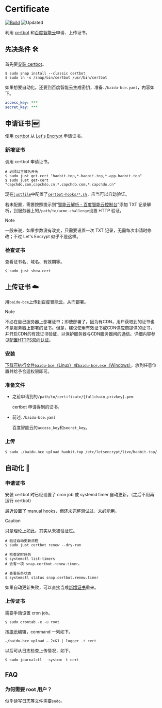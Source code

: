 # Certificate

[![Build](https://github.com/Capchdo/certificate/actions/workflows/build.yml/badge.svg)](https://github.com/Capchdo/certificate/actions/workflows/build.yml)
![Updated](https://img.shields.io/endpoint?url=https%3A%2F%2Fstatus.haobit.top%2Fupload-cert)

利用 [certbot](https://certbot.eff.org/) 和[百度智能云](https://login.bce.baidu.com/)申请、上传证书。 

## 先决条件 🛠️

首先要[安装 certbot](https://certbot.eff.org/instructions?ws=nginx&os=ubuntufocal)。

```shell
$ sudo snap install --classic certbot
$ sudo ln -s /snap/bin/certbot /usr/bin/certbot
```

如果想要自动化，还要到百度智能云生成密钥，准备`./baidu-bce.yaml`，内容如下。

```yaml
access_key: ***
secret_key: ***
```

## 申请证书 🆕

使用 [certbot](https://eff-certbot.readthedocs.io/en/stable/using.html) 从 [Let's Encrypt](https://letsencrypt.org/zh-cn/) 申请证书。

### 新增证书

调用 certbot 申请证书。

```shell
# 必须以主域名开头
$ sudo just get-cert "haobit.top,*.haobit.top,*.app.haobit.top"
$ sudo just get-cert "capchdo.com,capchdo.cn,*.capchdo.com,*.capchdo.cn"
```

现在[`justfile`](https://just.systems/man/en/)中配置了[`certbot-hooks/*.sh`](./certbot-hooks/)，应当可以自动验证。

若未配置，需要按照提示到“[智能云解析 - 百度智能云控制台](https://console.bce.baidu.com/dns/#/dns/domain/list?zoneName=haobit.top)”添加 TXT 记录解析，到服务器上的`/path/to/acme-challenge`设置 HTTP 验证。

> [!NOTE]
>
> 一般来说，如果参数没有改变，只需要设置一次 TXT 记录，无需每次申请时修改；不过 Let's Encrypt 似乎不是这样。

### 检查证书

查看证书名、域名、有效期等。

```shell
$ sudo just show-cert
```

## 上传证书 ☁️

用`baidu-bce`上传到百度智能云，从而部署。

> [!NOTE]
>
> 不必在自己服务器上部署证书；即使部署了，因为有CDN，用户获取到的证书也不是服务器上部署的证书。但是，建议使用有效证书或CDN供应商提供的证书，并开启CDN的有效证书验证，以保护服务器与CDN服务器间的通信。详细内容参见[配置HTTPS双向认证](https://cloud.baidu.com/doc/CDN/s/rkk7q1usv)。

### 安装

[下载可执行文件`baidu-bce`（Linux）或`baidu-bce.exe`（Windows）][latest-release]，放到任意位置并给予合适权限即可。

### 准备文件

- 之前申请到的`/path/to/certificate/{fullchain,privkey}.pem`

  certbot 申请得到的证书。

- 前述`./baidu-bce.yaml`

  百度智能云的`access_key`和`secret_key`。

### 上传

```shell
$ sudo ./baidu-bce upload haobit.top /etc/letsencrypt/live/haobit.top/
```

## 自动化 🚀

### 申请证书

安装 certbot 时已经设置了 cron job 或 systemd timer 自动更新。（之后不用再运行 certbot）

最近设置了 manual hooks，但还未完整测试过，未必能用。

> [!CAUTION]
> 
> 只是理论上如此，其实从未被验证过。

```shell
# 验证自动更新流程
$ sudo just certbot renew --dry-run

# 检查定时任务
$ systemctl list-timers
# 会有一项 snap.certbot.renew.timer。

# 查看任务状态
$ systemctl status snap.certbot.renew.timer
```

如果自动更新失败，可以直接当成[新增证书](#新增证书)重来。

### 上传证书

需要手动设置 cron job。

```shell
$ sudo crontab -e -u root
```

按[提示](https://crontab.guru/)编辑，command 一列如下。

```shell
…/baidu-bce upload … 2>&1 | logger -t cert
```

以后可从日志检查上传情况，如下。

```shell
$ sudo journalctl --system -t cert
```

## FAQ

### 为何需要 root 用户？

似乎读写日志等文件需要`sudo`。

[latest-release]: https://github.com/Capchdo/certificate/releases/latest

